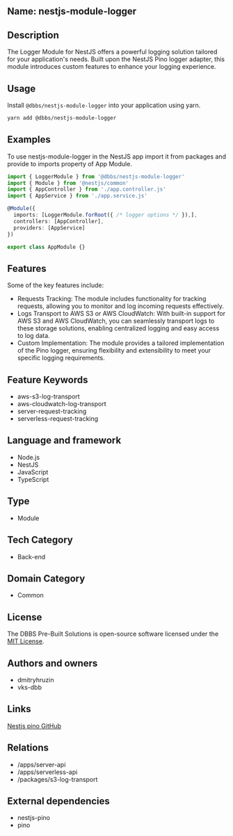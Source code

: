 ## Name: nestjs-module-logger

## Description

The Logger Module for NestJS offers a powerful logging solution tailored for your application's needs. Built upon the NestJS Pino logger adapter, this module introduces custom features to enhance your logging experience.

## Usage

Install `@dbbs/nestjs-module-logger` into your application using yarn.

```bash
yarn add @dbbs/nestjs-module-logger
```

## Examples

To use nestjs-module-logger in the NestJS app import it from packages and provide to imports property of App Module.

```ts
import { LoggerModule } from '@dbbs/nestjs-module-logger'
import { Module } from '@nestjs/common'
import { AppController } from './app.controller.js'
import { AppService } from './app.service.js'

@Module({
  imports: [LoggerModule.forRoot({ /* logger options */ }),],
  controllers: [AppController],
  providers: [AppService]
})

export class AppModule {}
```

## Features

Some of the key features include:

- Requests Tracking: The module includes functionality for tracking requests, allowing you to monitor and log incoming requests effectively.
- Logs Transport to AWS S3 or AWS CloudWatch: With built-in support for AWS S3 and AWS CloudWatch, you can seamlessly transport logs to these storage solutions, enabling centralized logging and easy access to log data.
- Custom Implementation: The module provides a tailored implementation of the Pino logger, ensuring flexibility and extensibility to meet your specific logging requirements.

## Feature Keywords

- aws-s3-log-transport
- aws-cloudwatch-log-transport
- server-request-tracking
- serverless-request-tracking

## Language and framework

- Node.js
- NestJS
- JavaScript
- TypeScript

## Type

- Module

## Tech Category

- Back-end

## Domain Category

- Common

## License

The DBBS Pre-Built Solutions is open-source software licensed under the [MIT License](LICENSE).

## Authors and owners

- dmitryhruzin
- vks-dbb

## Links

[Nestjs pino GitHub](https://github.com/iamolegga/nestjs-pino)

## Relations

- /apps/server-api
- /apps/serverless-api
- /packages/s3-log-transport

## External dependencies

- nestjs-pino
- pino
